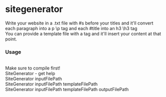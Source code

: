 # sitegenerator
Write your website in a .txt file with #s before your titles and it'll convert each paragraph into a p \p tag and each #title into an h3 \h3 tag
<br>You can provide a template file with a <CONTENTBODY> tag and it'll insert your content at that point.
<h3>Usage</h3>
<br>Make sure to compile first!
<br>SiteGenerator - get help
<br>SiteGenerator inputFilePath
<br>SiteGenerator inputFilePath templateFilePath
<br>SiteGenerator inputFilePath templateFilePath outputFilePath
